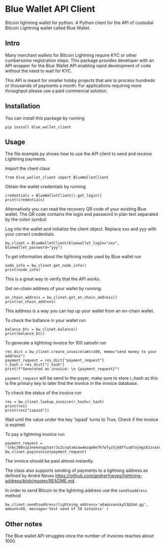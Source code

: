 # Blue Wallet API Client
Bitcoin lightning wallet for python. A Python client for the API of custodial Bitcoin Lightning wallet called Blue Wallet.

## Intro

Many merchant wallets for Bitcoin Lightning require KYC or other cumbersome registration steps. This package provides developer 
with an API wrapper for the Blue Wallet API enabling rapid development of code without the need to wait for KYC.

This API is meant for smaller hobby projects that aim to process hundreds or thousands of payments a month. For applications requiring more throughput please use a paid commercial solution.

## Installation

You can install this package by running 
```
pip install blue_wallet_client
```

## Usage

The file example.py shows how to use the API client to send and receive Lightning payments.


Import the client class
```
from blue_wallet_client import BlueWalletClient
```

Obtain the wallet credentials by running 
```
credentials = BlueWalletClient().get_login()
print(credentials)
```

Alternatively you can read the recovery QR code of your existing Blue wallet. The QR code contains the login and password in plan text separated by the colon symbol.

Log into the wallet and initialize the client object. Replace xxx and yyy with your correct credentials.
```
bw_clinet = BlueWalletClient(bluewallet_login="xxx", bluewallet_password="yyy")
```

To get information about the lightning node used by Blue wallet run 
```
node_info = bw_clinet.get_node_info()
print(node_info)
```
This is a great way to verify that the API works.

Get on-chain address of your wallet by running:
```
on_chain_address = bw_clinet.get_on_chain_address()
print(on_chain_address)
```

This address is a way you can top up your wallet from an on-chain wallet.

To check the ballance in your wallet run
```
balance_btc = bw_clinet.balance()
print(balance_btc)
```

To generate a lightning invoice for 100 satoshi run
```
res_dict = bw_clinet.create_invoice(amt=100, memo="send money to your address")
payment_request = res_dict["payment_request"]
r_hash = res_dict["r_hash"]
print(f"Generated an invoice: \n {payment_request}")
```

`payment_request` will be send to the payer, make sure to store r_hash as this is the primary key to later find the invoice in the invoice database.

To check the status of the invoice run 
```
res = bw_clinet.lookup_invoice(r_hash=r_hash)
print(res)
print(res["ispaid"])
```

Wait until the value under the key 'ispaid' turns to True. Check if the invoice is expired.

To pay a lightning invoice run
```
payment_request = 'lnbc300n1p3nekenpp5atr3s2csqtamzaw4mzqm9e7h7wfyz5j60ffuu07ajmgzk3zxatdqdq5w3jhxapqd9h8vmmfvdjscqzpgxqyz5vqsp5npd8t9rnukewm4sz3zwej8eupjuytjayneg9aw0dyuynwszpcurq9qyyssqdtnlkmynnahjspqj5sde5v0z9tzke80xvw8rsjapl7kfrvp6pqnk9qsdfhswnmeu55cav006p8j6k86ed9zkaunc6rx79s5cwjd7epsq4aektn'
bw_clinet.payinvoice(payment_request)
```
The invoice should be paid almost instantly. 

The class also supports sending of payments to a lightning address as defined by André Neves https://github.com/andrerfneves/lightning-address/blob/master/README.md .

In order to send Bitcoin to the lightning address use the `sendtoaddress` method 

```
bw_clinet.sendtoaddress(lightning_address='adamivansky53@zbd.gg', amount=50, message='test send of 50 satoshis' )
```

## Other notes

The Blue wallet API struggles once the number of invoices reaches about 1000. 

